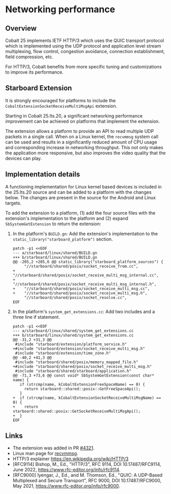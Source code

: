 # Networking performance

## Overview

Cobalt 25 implements IETF HTTP/3 which uses the QUIC transport protocol which is implemented using the UDP protocol and application level stream multiplexing, flow control, congestion avoidance, connection establishment, field compression, etc.

For HTTP/3, Cobalt benefits from more specific tuning and customizations to improve its performance.

## Starboard Extension

It is strongly encouraged for platforms to include the
`CobaltExtensionSocketReceiveMultiMsgApi` extension.

Starting in Cobalt 25.lts.20, a significant networking performance
improvement can be achieved on platforms that implement the
extension.

The extension allows a platform to provide an API to read multiple
UDP packets in a single call.  When on a Linux kernel, the `recvmmsg`
system call can be used and results in a significantly reduced amount
of CPU usage and corresponding increase in networking throughput.
This not only makes the application more responsive, but also
improves the video quality that the devices can play.

## Implementation details

A functioning implementation for Linux kernel based devices is
included in the 25.lts.20 source and can be added to a platform with
the changes below.  The changes are present in the source for the
Android and Linux targets.

To add the extension to a platform, (1) add the four source files
with the extension's implementation to the platform and (2) expand
`SbSystemGetExtension` to return the extension:

1.  In the platform's `BUILD.gn`:
    Add the extension's implementation to the
    `static_library("starboard_platform")` section.

    ```
    patch -p1 <<EOF
    --- a/starboard/linux/shared/BUILD.gn
    +++ b/starboard/linux/shared/BUILD.gn
    @@ -205,2 +205,6 @@ static_library("starboard_platform_sources") {
         "//starboard/shared/posix/socket_receive_from.cc",
    +    "//starboard/shared/posix/socket_receive_multi_msg_internal.cc",
    +    "//starboard/shared/posix/socket_receive_multi_msg_internal.h",
    +    "//starboard/shared/posix/socket_receive_multi_msg.cc",
    +    "//starboard/shared/posix/socket_receive_multi_msg.h",
         "//starboard/shared/posix/socket_resolve.cc",
    EOF
    ```

2.  In the platform's `system_get_extensions.cc`:
    Add two includes and a three line if statement.

    ```
    patch -p1 <<EOF
    --- a/starboard/linux/shared/system_get_extensions.cc
    +++ b/starboard/linux/shared/system_get_extensions.cc
    @@ -31,2 +31,3 @@
     #include "starboard/extension/platform_service.h"
    +#include "starboard/extension/socket_receive_multi_msg.h"
     #include "starboard/extension/time_zone.h"
    @@ -40,2 +41,3 @@
     #include "starboard/shared/posix/memory_mapped_file.h"
    +#include "starboard/shared/posix/socket_receive_multi_msg.h"
     #include "starboard/shared/starboard/application.h"
    @@ -71,3 +73,6 @@ const void* SbSystemGetExtension(const char* name) {
       if (strcmp(name, kCobaltExtensionFreeSpaceName) == 0) {
         return starboard::shared::posix::GetFreeSpaceApi();
       }
    +  if (strcmp(name, kCobaltExtensionSocketReceiveMultiMsgName) == 0) {
    +    return starboard::shared::posix::GetSocketReceiveMultiMsgApi();
    +  }
    EOF
    ```

## Links

+   The extension was added in PR [#4321](https://github.com/youtube/cobalt/pull/4321).
+   Linux man page for [recvmmsg](https://man7.org/linux/man-pages/man2/recvmmsg.2.html).
+   HTTP/3 explainer <https://en.wikipedia.org/wiki/HTTP/3>
+   [RFC9114] Bishop, M., Ed., "HTTP/3", RFC 9114, DOI 10.17487/RFC9114, June 2022, <https://www.rfc-editor.org/info/rfc9114>.
+   [RFC9000] Iyengar, J., Ed., and M. Thomson, Ed., "QUIC: A UDP-Based Multiplexed and Secure Transport", RFC 9000, DOI 10.17487/RFC9000, May 2021, <https://www.rfc-editor.org/info/rfc9000>.
